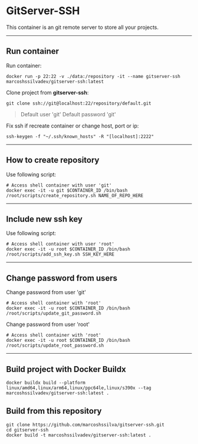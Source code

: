 # GitServer-SSH

This container is an git remote server to store all your projects.

---
## Run container

Run container:
```
docker run -p 22:22 -v ./data:/repository -it --name gitserver-ssh marcoshssilvadev/gitserver-ssh:latest
```

Clone project from **gitserver-ssh**:
```
git clone ssh://git@localhost:22/repository/default.git
```
> Default user 'git'
> Default password 'git'


Fix ssh if recreate container or change host, port or ip:
```
ssh-keygen -f "~/.ssh/known_hosts" -R "[localhost]:2222"
```

---
## How to create repository

Use following script:
```
# Access shell container with user 'git'
docker exec -it -u git $CONTAINER_ID /bin/bash /root/scripts/create_repository.sh NAME_OF_REPO_HERE
```

---
## Include new ssh key

Use following script:
```
# Access shell container with user 'root'
docker exec -it -u root $CONTAINER_ID /bin/bash /root/scripts/add_ssh_key.sh SSH_KEY_HERE
```

---
## Change password from users

Change password from user 'git'
```
# Access shell container with 'root'
docker exec -it -u root $CONTAINER_ID /bin/bash /root/scripts/update_git_password.sh
```

Change password from user 'root'
```
# Access shell container with 'root'
docker exec -it -u root $CONTAINER_ID /bin/bash /root/scripts/update_root_password.sh
```

---
## Build project with Docker Buildx
```
docker buildx build --platform linux/amd64,linux/arm64,linux/ppc64le,linux/s390x --tag marcoshssilvadev/gitserver-ssh:latest .
```

## Build from this repository
```
git clone https://github.com/marcoshssilva/gitserver-ssh.git
cd gitserver-ssh
docker build -t marcoshssilvadev/gitserver-ssh:latest .
```
